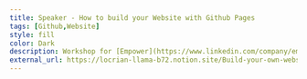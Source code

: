 ```yaml
---
title: Speaker - How to build your Website with Github Pages
tags: [Github,Website]
style: fill
color: Dark
description: Workshop for [Empower](https://www.linkedin.com/company/empowerjrc/) network on how to build your personal Website using Github pages
external_url: https://locrian-llama-b72.notion.site/Build-your-own-website-Resources-6cc23ff23ac54e839e8142754b02ef90
---
```

